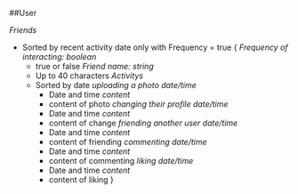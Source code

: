 <!-- You're building an activity feed for a social media site. The feed must display a chronological list of activities for the current user's friends. These activities could potentially be any action performed on the site including uploading a photo, changing their profile, friending another user, commenting, liking etc... Further, you only want to display activities for users that the current user interacts with frequently. -->

##User

*Friends*
* Sorted by recent activity date only with Frequency = true
{
  *Frequency of interacting: boolean*
  * true or false
  *Friend name: string*
  * Up to 40 characters
  *Activitys*
  * Sorted by date
    *uploading a photo*
      *date/time*
      * Date and time
      *content*
      * content of photo
    *changing their profile*
      *date/time*
      * Date and time
      *content*
      * content of change
    *friending another user*
      *date/time*
      * Date and time
      *content*
      * content of friending
    *commenting*
      *date/time*
      * Date and time
      *content*
      * content of commenting
    *liking*
      *date/time*
      * Date and time
      *content*
      * content of liking
}
